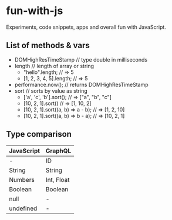 # fun-with-js
Experiments, code snippets, apps and overall fun with JavaScript.

## List of methods & vars
- DOMHighResTimeStamp                   // type double in milliseconds
- length                                // length of array or string
  - "hello".length;                     // => 5
  - [1, 2, 3, 4, 5].length;             // => 5
- performance.now();                    // returns DOMHighResTimeStamp
- sort                                  // sorts by value as string
  - ['a', 'c', 'b'].sort();             // => ["a", "b", "c"]
  - [10, 2, 1].sort()                   // => [1, 10, 2]
  - [10, 2, 1].sort((a, b) => a - b);   // => [1, 2, 10]
  - [10, 2, 1].sort((a, b) => b - a);   // => [10, 2, 1]

## Type comparison

JavaScript | GraphQL
---------- | -------
-          | ID
String     | String
Numbers    | Int, Float
Boolean    | Boolean
null       | -
undefined  | -

